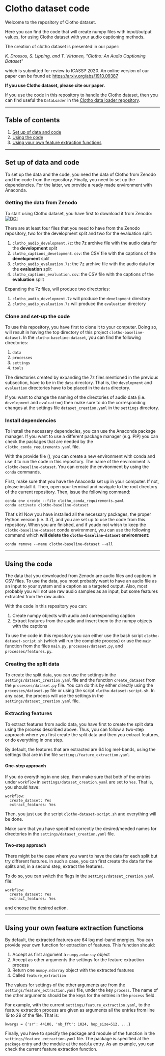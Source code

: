 # Clotho dataset code

Welcome to the repository of Clotho dataset. 

Here you can find the code that will create numpy files with
input/output values, for using Clotho dataset with your audio 
captioning methods. 

The creation of clotho dataset is presented in our paper: 

_K. Drossos, S. Lipping, and T. Virtanen, "Clotho: An Audio Captioning Dataset"_

which is submitted for review to ICASSP 2020. An online version of our paper can 
be found at: https://arxiv.org/abs/1910.09387 

**If you use Clotho dataset, please cite our paper.**

If you use the code in this repository to handle the Clotho dataset, then you can
find useful the `DataLoader` in the
[Clotho data loader repository](https://github.com/dr-costas/clotho-dataloader).

----

## Table of contents

1. [Set up of data and code](#set-up-of-data-and-code)
2. [Using the code](#using-the-code)
3. [Using your own feature extraction functions](#using-your-own-feature-extraction-functions)

----

## Set up of data and code

To set up the data and the code, you need the data of Clotho from Zenodo and the code from the repository. Finally, you need to set up the dependencies. For the latter, we provide a ready made environment with Anaconda. 

### Getting the data from Zenodo

To start using Clotho dataset, you have first to download it from Zenodo: 
[![DOI](https://zenodo.org/badge/DOI/10.5281/zenodo.3490684.svg)](https://doi.org/10.5281/zenodo.3490684)

There are at least four files that you need to have from the Zenodo repository, two for the development split and two for
the evaluation split: 

1. `clotho_audio_development.7z`: the 7z archive file with the audio data for the **development** split 
2. `clotho_captions_development.csv`: the CSV file with the captions of the **development** split 
3. `clotho_audio_evaluation.7z`: the 7z archive file with the audio data for the **evaluation** split
4. `clotho_captions_evaluation.csv`: the CSV file with the captions of the **evaluation** split

Expanding the 7z files, will produce two directories: 

1. `clotho_audio_development.7z` will produce the `development` directory
2. `clotho_audio_evaluation.7z` will produce the `evaluation` directory

### Clone and set-up the code

To use this repository, you have first to clone it to your computer. Doing so, 
will result in having the top directory of this project `clotho-baseline-dataset`. In
the `clotho-baseline-dataset`, you can find the following directories: 

1. `data`
2. `processes`
3. `settings`
4. `tools`

The directories created by expanding the 7z files mentioned in the previous subsection,
have to be in the `data` directory. That is, the `development` and 
`evaluation` directories have to be placed in the `data` directory. 

If you want to change the naming of the directories of audio data (i.e. `development`
and `evaluation`) then make sure to do the corresponding changes at the 
settings file `dataset_creation.yaml` in the `settings` directory. 

### Install dependencies

To install the necessary dependecies, you can use the Anaconda package manager. If you want to use a different package manager (e.g. PIP) you can check the packages that are needed by the `clotho_conda_requirements.yaml` file. 

With the provide file (), you can create a new environment with conda and use it to run the code in this repository. The name of the environment is `clotho-baseline-dataset`. You can create the environment by using the `conda` commands. 

First, make sure that you have the Anaconda set up in your computer. If not, please install it. Then, open your terminal and navigate to the root directory of the current repository. Then, issue the following command: 

```
conda env create --file clotho_conda_requirements.yaml 
conda activate clotho-baseline-dataset
```

That's it! Now you have installed all the necessary packages, the proper Python version (i.e. 3.7), and you are set up to use the code from this repository. When you are finished, and if youdo not whish to keep the `clotho-baseline-dataset` conda environment, you can use the following command which **will delete the `clotho-baseline-dataset` environment**:

```
conda remove --name clotho-baseline-dataset --all
```

----

## Using the code

The data that you downloaded from Zenodo are audio files and captions in CSV files. To use
the data, you most probably want to have an audio file as an input to your system and a 
caption as a targeted output. Also, most probably you will not use raw audio samples as an input, but some features
extracted from the raw audio. 

With the code in this repository you can:

1. Create numpy objects with audio and corresponding caption
2. Extract features from the audio and insert them to the numpy objects with the captions

To use the code in this repository you can either use the bash script 
`clotho-dataset-script.sh` (which will run the complete process) or use the `main` function
from the files `main.py`, `processes/dataset.py`, and `processes/features.py`. 

### Creating the split data

To create the split data, you can use the settings in the `settings/dataset_creation.yaml`
file and the function `create_dataset` from the `processes/dataset.py` file. You can do this
by either directly using the `processes/dataset.py` file or using the script 
`clotho-dataset-script.sh`. In any case, the process will use the settings in the
`settings/dataset_creation.yaml` file.

### Extracting features 

To extract features from audio data, you have first to create the split data using the 
process described above. Thus, you can follow a two-step approach where you first create 
the split data and then you extract features, or do everything in one step. 

By default, the features that are extracted are 64 log mel-bands, using the settings
that are in the file `settings/feature_extraction.yaml`. 

#### One-step approach
If you do everything in one step, then make sure that both of the entries under `workflow`
in `settings/dataset_creation.yaml` are set to `Yes`. That is, you should have:

````
workflow: 
  create_dataset: Yes
  extract_features: Yes
````

Then, you just use the script `clotho-dataset-script.sh` and everything will be done. 

Make sure that you have specified correctly the desired/needed names for directories in the 
`settings/dataset_creation.yaml` file.

#### Two-step approach
 
There might be the case where you want to have the data for each split but try 
different features. In such a case, you can first create the data for the splits
and, in a second step, extract the features.

To do so, you can switch the flags in the `settings/dataset_creation.yaml` file:

````
workflow: 
  create_dataset: Yes
  extract_features: Yes
````

and choose the desired action. 

----

## Using your own feature extraction functions

By default, the extracted features are 64 log mel-band energies. You can 
provide your own function for extraction of features. This function should: 

1. Accept as first argument a `numpy.ndarray` object
2. Accept as other arguments the settings for the feature extraction process
3. Return one `numpy.ndarray` object with the extracted features
4. Called `feature_extraction`

The values for settings of the other arguments are from the 
`settings/feature_extraction.yaml` file, under the key `process`. The name of 
the other arguments should be the keys for the entries in the
`process` field.

For example, with the current `settings/feature_extraction.yaml`, to the
feature extraction process are given as arguments all the entries from 
line 19 to 29 of the file. That is: 

````
kwargs = {'sr': 44100, 'nb_fft': 1024, hop_size=512, ...}
````

Finally, you have to specify the package and module of the function in the 
`settings/feature_extraction.yaml` file. The package is specified at the
`package` entry and the module at the `module` entry. As an example, you 
can check the current feature extraction function. 
